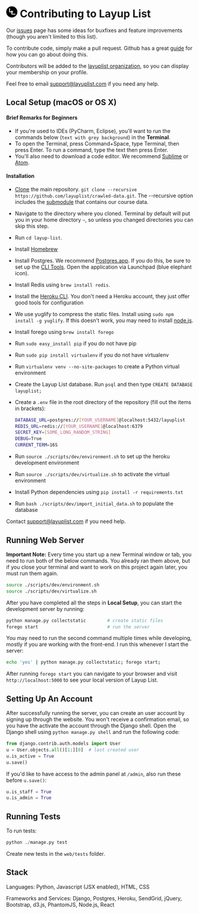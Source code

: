 # <img src="layup_list/static/img/logo-sm.png" alt="logo" width=30> Contributing to Layup List

Our <a href="https://github.com/layuplist/layup-list/issues">issues</a> page has some ideas for buxfixes and feature improvements (though you aren't limited to this list).

To contribute code, simply make a pull request. Github has a great <a href="https://guides.github.com/activities/contributing-to-open-source/">guide</a> for how you can go about doing this.

Contributors will be added to the <a href="https://github.com/layuplist">layuplist organization</a>, so you can display your membership on your profile.

Feel free to email <a href="mailto:support@layuplist.com">support@layuplist.com</a> if you need any help.

Local Setup (macOS or OS X)
-----------------
#### Brief Remarks for Beginners
* If you're used to IDEs (PyCharm, Eclipse), you'll want to run the commands below (`text with grey background`) in the **Terminal**.
* To open the Terminal, press Command+Space, type Terminal, then press Enter. To run a command, type the text then press Enter.
* You'll also need to download a code editor. We recommend [Sublime](https://www.sublimetext.com/) or [Atom](https://atom.io/).

#### Installation
* [Clone](https://help.github.com/articles/cloning-a-repository/) the main repository. `git clone --recursive https://github.com/layuplist/crawled-data.git`. The --recursive option includes the [submodule](https://github.com/layuplist/crawled-data/) that contains our course data.
* Navigate to the directory where you cloned. Terminal by default will put you in your home directory `~`, so unless you changed directories you can skip this step.
* Run `cd layup-list`.
* Install [Homebrew](http://brew.sh/)
* Install Postgres. We recommend [Postgres.app](http://postgresapp.com/). If you do this, be sure to set up the [CLI Tools](http://postgresapp.com/documentation/cli-tools.html). Open the application via Launchpad (blue elephant icon).
* Install Redis using `brew install redis`.
* Install the [Heroku CLI](https://cli.heroku.com). You don't need a Heroku account, they just offer good tools for configuration
* We use yuglify to compress the static files. Install using `sudo npm install -g yuglify`. If this doesn't work, you may need to install [node.js](https://nodejs.org/en/).
* Install forego using `brew install forego`
* Run `sudo easy_install pip` if you do not have pip
* Run `sudo pip install virtualenv` if you do not have virtualenv
* Run `virtualenv venv --no-site-packages` to create a Python virtual environment
* Create the Layup List database. Run `psql` and then type `CREATE DATABASE layuplist;`
* Create a `.env` file in the root directory of the repository (fill out the items in brackets):

  ```bash
  DATABASE_URL=postgres://[YOUR_USERNAME]@localhost:5432/layuplist
  REDIS_URL=redis://[YOUR_USERNAME]@localhost:6379
  SECRET_KEY=[SOME_LONG_RANDOM_STRING]
  DEBUG=True
  CURRENT_TERM=16S
  ```

* Run `source ./scripts/dev/environment.sh` to set up the heroku development environment
* Run `source ./scripts/dev/virtualize.sh` to activate the virtual environment
* Install Python dependencies using `pip install -r requirements.txt`
* Run `bash ./scripts/dev/import_initial_data.sh` to populate the database

Contact support@layuplist.com if you need help.


Running Web Server
------------------

**Important Note:** Every time you start up a new Terminal window or tab, you need to run both of the below commands. You already ran them above, but if you close your terminal and want to work on this project again later, you must run them again.

```bash
source ./scripts/dev/environment.sh
source ./scripts/dev/virtualize.sh
```

After you have completed all the steps in **Local Setup**, you can start the development server by running:

```bash
python manage.py collectstatic        # create static files
forego start                          # run the server
```

You may need to run the second command multiple times while developing, mostly if you are working with the front-end. I run this whenever I start the server:
```bash
echo 'yes' | python manage.py collectstatic; forego start;
```

After running `forego start` you can navigate to your browser and visit `http://localhost:5000` to see your local version of Layup List.

Setting Up An Account
---------------------

After successfully running the server, you can create an user account by signing up through the website. You won't receive a confirmation email, so you have the activate the account through the Django shell. Open the Django shell using `python manage.py shell` and run the following code:

```python
from django.contrib.auth.models import User
u = User.objects.all()[1:][0]  # last created user
u.is_active = True
u.save()
```

If you'd like to have access to the admin panel at `/admin`, also run these before `u.save()`:

```python
u.is_staff = True
u.is_admin = True
```

Running Tests
-------------

To run tests:
```python
python ./manage.py test
```

Create new tests in the `web/tests` folder.

Stack
-----

Languages: Python, Javascript (JSX enabled), HTML, CSS

Frameworks and Services: Django, Postgres, Heroku, SendGrid, jQuery, Bootstrap, d3.js, PhantomJS, Node.js, React
